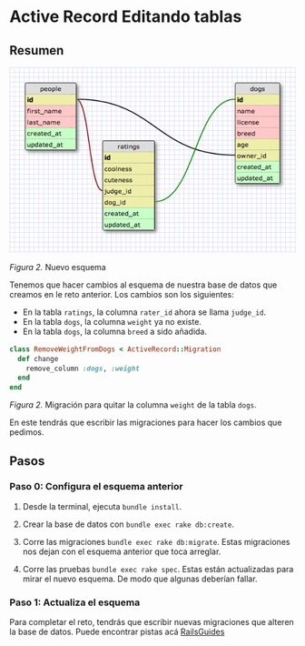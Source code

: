 # Active Record Editando tablas

## Resumen

![Database Schema](schema_design_new.png)

*Figura 2.*  Nuevo esquema

Tenemos que hacer cambios al esquema de nuestra base de datos que creamos en le reto anterior. Los cambios son los siguientes:

- En la tabla `ratings`, la columna `rater_id` ahora se llama `judge_id`.
- En la tabla `dogs`, la columna `weight` ya no existe.
- En la tabla `dogs`, la columna `breed` a sido añadida.

```ruby
class RemoveWeightFromDogs < ActiveRecord::Migration
  def change
    remove_column :dogs, :weight
  end
end
```

*Figura 2.*  Migración para quitar la columna `weight` de la tabla `dogs`.

En este tendrás que escribir las migraciones para hacer los cambios que pedimos.

## Pasos

### Paso 0: Configura el esquema anterior

1. Desde la terminal, ejecuta `bundle install`.

2. Crear la base de datos con `bundle exec rake db:create`.

3. Corre las migraciones `bundle exec rake db:migrate`. Estas migraciones nos dejan con el esquema anterior que toca arreglar.

4. Corre las pruebas `bundle exec rake spec`. Estas están actualizadas para mirar el nuevo esquema. De modo que algunas deberían fallar.

### Paso 1:  Actualiza el esquema

Para completar el reto, tendrás que escribir nuevas migraciones que alteren la base de datos. Puede encontrar pistas acá [RailsGuides](http://guides.rubyonrails.org/migrations.html)
